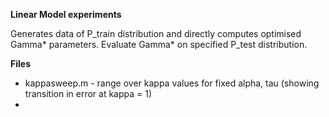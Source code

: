 **Linear Model experiments**

Generates data of P_train distribution and directly computes optimised Gamma* parameters. 
Evaluate Gamma* on specified P_test distribution. 

**Files**
- kappasweep.m - range over kappa values for fixed alpha, tau (showing transition in error at kappa = 1)
- 

